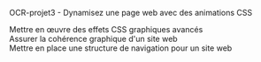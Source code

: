 OCR-projet3 - Dynamisez une page web avec des animations CSS

Mettre en œuvre des effets CSS graphiques avancés  
Assurer la cohérence graphique d'un site web  
Mettre en place une structure de navigation pour un site web  
